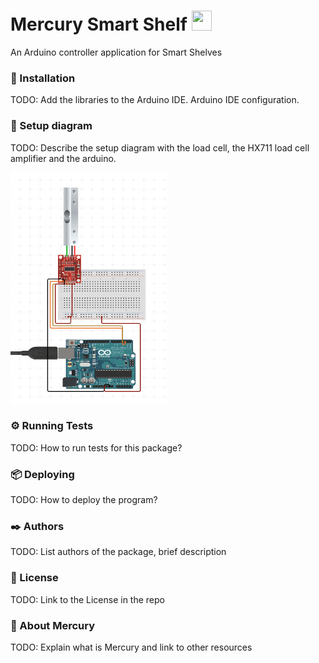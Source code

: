 # Mercury Smart Shelf <img src="https://raw.githubusercontent.com/Mercury-Smartstores/Mercury-Smart-Shelf/main/assets/arduino.ico?token=AGUTBJXWUQ3I7NAL7BLMG6K7Y7WY6" width="32" height="32" /> 

An Arduino controller application for Smart Shelves

### 🔧 Installation 

TODO: Add the libraries to the Arduino IDE. Arduino IDE configuration.

### 📏 Setup diagram 

TODO: Describe the setup diagram with the load cell, the HX711 load cell amplifier and the arduino. 

<img src="https://github.com/Mercury-Smartstores/Mercury-Smart-Shelf/blob/main/assets/arduino_loadcell_setup.png?raw=true" alt="Arduino + Load cells setup diagram" width="250" height="370" /> 

### ⚙️ Running Tests
TODO: How to run tests for this package?

### 📦 Deploying
TODO: How to deploy the program?

### ✒️ Authors
TODO: List authors of the package, brief description

### 📄 License
TODO: Link to the License in the repo

### 🔴 About Mercury
TODO: Explain what is Mercury and link to other resources

